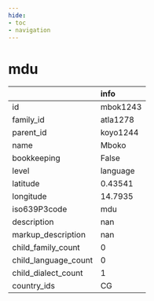 ```yaml
---
hide:
- toc
- navigation
---
```

# mdu
|                      | info     |
|:---------------------|:---------|
| id                   | mbok1243 |
| family_id            | atla1278 |
| parent_id            | koyo1244 |
| name                 | Mboko    |
| bookkeeping          | False    |
| level                | language |
| latitude             | 0.43541  |
| longitude            | 14.7935  |
| iso639P3code         | mdu      |
| description          | nan      |
| markup_description   | nan      |
| child_family_count   | 0        |
| child_language_count | 0        |
| child_dialect_count  | 1        |
| country_ids          | CG       |